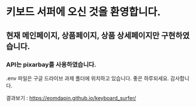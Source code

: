 # 키보드 서퍼에 오신 것을 환영합니다.
## 현재 메인페이지, 상품페이지, 상품 상세페이지만 구현하였습니다.
### API는 pixarbay를 사용하였습니다.

.env 파일은 구글 드라이브 과제 폴더에 위치하고 있습니다.
좋은 하루되세요. 감사합니다.

결과보기 : https://eomdapin.github.io/keyboard_surfer/
